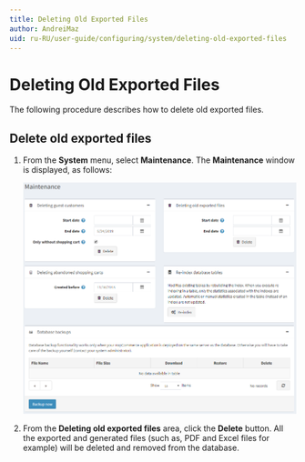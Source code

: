 ```yaml
---
title: Deleting Old Exported Files
author: AndreiMaz
uid: ru-RU/user-guide/configuring/system/deleting-old-exported-files
---
```


# Deleting Old Exported Files

The following procedure describes how to delete old exported files.

## Delete old exported files

1. From the **System** menu, select **Maintenance**. The **Maintenance** window is displayed, as follows:
    
    ![Maintenance](_static/deleting-old-exported-files/deleting-old-exported-files.png)

2. From the **Deleting old exported files** area, click the **Delete** button. All the exported and generated files (such as, PDF and Excel files for example) will be deleted and removed from the database.